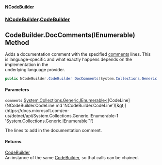 #### [NCodeBuilder](index.md 'index')
### [NCodeBuilder](NCodeBuilder.md 'NCodeBuilder').[CodeBuilder](NCodeBuilder.CodeBuilder.md 'NCodeBuilder.CodeBuilder')

## CodeBuilder.DocComments(IEnumerable<CodeLine>) Method

Adds a documentation comment with the specified [comments](NCodeBuilder.CodeBuilder.DocComments(System.Collections.Generic.IEnumerable_NCodeBuilder.CodeLine_).md#NCodeBuilder.CodeBuilder.DocComments(System.Collections.Generic.IEnumerable_NCodeBuilder.CodeLine_).comments 'NCodeBuilder.CodeBuilder.DocComments(System.Collections.Generic.IEnumerable<NCodeBuilder.CodeLine>).comments') lines. This  
is language-specific and what exactly happens depends on the implementation in the  
underlying language provider.

```csharp
public NCodeBuilder.CodeBuilder DocComments(System.Collections.Generic.IEnumerable<NCodeBuilder.CodeLine> comments);
```
#### Parameters

<a name='NCodeBuilder.CodeBuilder.DocComments(System.Collections.Generic.IEnumerable_NCodeBuilder.CodeLine_).comments'></a>

`comments` [System.Collections.Generic.IEnumerable&lt;](https://docs.microsoft.com/en-us/dotnet/api/System.Collections.Generic.IEnumerable-1 'System.Collections.Generic.IEnumerable`1')[CodeLine](NCodeBuilder.CodeLine.md 'NCodeBuilder.CodeLine')[&gt;](https://docs.microsoft.com/en-us/dotnet/api/System.Collections.Generic.IEnumerable-1 'System.Collections.Generic.IEnumerable`1')

The lines to add in the documentation comment.

#### Returns
[CodeBuilder](NCodeBuilder.CodeBuilder.md 'NCodeBuilder.CodeBuilder')  
An instance of the same [CodeBuilder](NCodeBuilder.CodeBuilder.md 'NCodeBuilder.CodeBuilder'), so that calls can be chained.